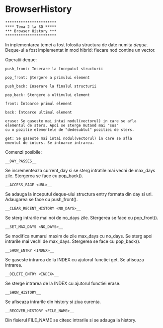 BrowserHistory
==============

	***********************
	**** Tema 2 la SD *****
	*** Browser History ***
	***********************
	

In inplementarea temei a fost folosita structura de date numita _deque_.
Deque-ul a fost implementat in mod hibrid: fiecare nod contine un vector.

Operatii deque:
	
	push_front: Inserare la începutul structurii

	pop_front: Ștergere a primului element

	push_back: Inserare la finalul structurii

	pop_back: Ștergere a ultimului element

	front: Întoarce primul element

	back: Întoarce ultimul element

	erase: Se gaseste mai intai nodul(vectorul) in care se afla
	elementul de sters. Apoi se sterge mutand mai "sus"
	cu o pozitie elementele de "dedesubtul" pozitiei de sters.
	   
	get: Se gaseste mai intai nodul(vectorul) in care se afla
	ementul de intors. Se intoarce intrarea.
	 
	
Comenzi posibile:
		
	__DAY_PASSES__
Se incrementeaza current_day si se sterg intratile mai vechi de max_days zile.
Stergerea se face cu pop_back().

	__ACCESS_PAGE <URL>__
Se adauga la inceputul deque-ului structura entry formata din day si url.
Adaugarea se face cu push_front().

	__CLEAR_RECENT_HISTORY <NO_DAYS>__
Se sterg intrarile mai noi de no_days zile.
Stergerea se face cu pop_front().

	__SET_MAX_DAYS <NO_DAYS>__
Se modifica numarul maxim de zile max_days cu no_days.
Se sterg apoi intrarile mai vechi de max_days.
Stergerea se face cu pop_back().

	__SHOW_ENTRY <INDEX>__
Se gaseste intrarea de la INDEX cu ajutorul functiei get.
Se afiseaza intrarea.

	__DELETE_ENTRY <INDEX>__
Se sterge intrarea de la INDEX cu ajutorul functiei erase.

	__SHOW_HISTORY__
Se afiseaza intrarile din history si ziua curenta.

	__RECOVER_HISTORY <FILE_NAME>__
Din fisierul FILE_NAME se citesc intrarile si se adauga la history.
